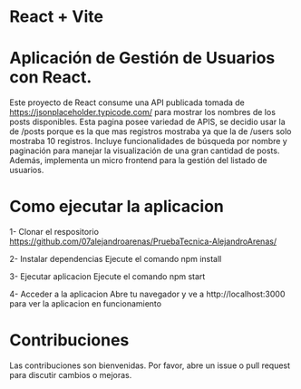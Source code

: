 # React + Vite

# Aplicación de Gestión de Usuarios con React.
Este proyecto de React consume una API publicada tomada de https://jsonplaceholder.typicode.com/ para mostrar los nombres de los posts disponibles. Esta pagina posee variedad de APIS, se decidio usar la de /posts porque es la que mas registros mostraba ya que la de /users solo mostraba 10 registros.
Incluye funcionalidades de búsqueda por nombre y paginación para manejar la visualización de una gran cantidad de posts. Además, implementa un micro frontend para la gestión del listado de usuarios.


# Como ejecutar la aplicacion

1- Clonar el respositorio https://github.com/07alejandroarenas/PruebaTecnica-AlejandroArenas/


2- Instalar dependencias
Ejecute el comando npm install

3- Ejecutar aplicacion 
Ejecute el comando npm start

4- Acceder a la aplicacion
Abre tu navegador y ve a http://localhost:3000 para ver la aplicacion en funcionamiento


# Contribuciones 
Las contribuciones son bienvenidas. Por favor, abre un issue o pull request para discutir cambios o mejoras.
